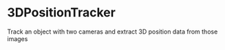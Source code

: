# 3DPositionTracker
Track an object with two cameras and extract 3D position data from those images
